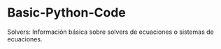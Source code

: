 # Basic-Python-Code
Solvers: Información básica sobre solvers de ecuaciones o sistemas de ecuaciones.
